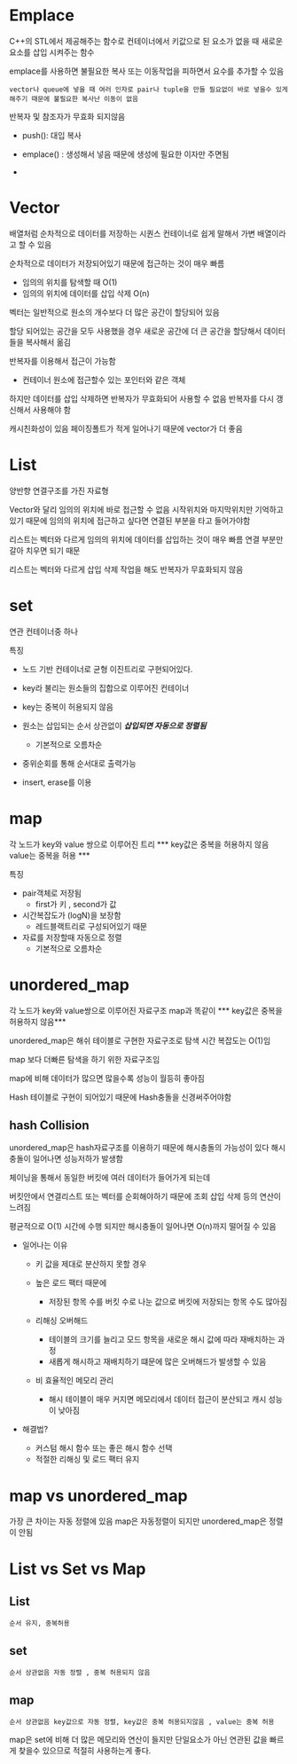 # Emplace
C++의 STL에서 제공해주는 함수로 컨테이너에서 키값으로 된 요소가 없을 때 새로운 요소를 삽입 시켜주는 함수

emplace를 사용하면 불필요한 복사 또는 이동작업을 피하면서 요수를 추가할 수 있음

    vector나 queue에 넣을 때 여러 인자로 pair나 tuple을 만들 필요없이 바로 넣을수 있게 해주기 때문에 불필요한 복사난 이동이 없음

반복자 및 참조자가 무효화 되지않음

- push(): 대입 복사
- emplace() : 생성해서 넣음 때문에 생성에 필요한 이자만 주면됨

- 

# Vector
배열처럼 순차적으로 데이터를 저장하는 시퀀스 컨테이너로 쉽게 말해서 가변 배열이라고 할 수 있음

순차적으로 데이터가 저장되어있기 때문에 접근하는 것이 매우 빠름
- 임의의 위치를 탐색할 때 O(1)
- 임의의 위치에 데이터를 삽입 삭제 O(n)

벡터는 일반적으로 원소의 개수보다 더 많은 공간이 할당되어 있음

할당 되어있는 공간을 모두 사용했을 경우 새로운 공간에 더 큰 공간을 할당해서 데이터들을 복사해서 옮김

반복자를 이용해서 접근이 가능함
- 컨테이너 원소에 접근할수 있는 포인터와 같은 객체

하지만 데이터를 삽입 삭제하면 반복자가 무효화되어 사용할 수 없음 반복자를 다시 갱신해서 사용해야 함

캐시친화성이 있음 페이징폴트가 적게 일어나기 때문에 vector가 더 좋음

# List
양반향 연결구조를 가진 자료형

Vector와 달리 임의의 위치에 바로 접근할 수 없음 시작위치와 마지막위치만 기억하고 있기 때문에 임의의 위치에 접근하고 싶다면 연결된 부분을 타고 들어가야함

리스트는 벡터와 다르게 임의의 위치에 데이터를 삽입하는 것이 매우 빠름 연결 부분만 갈아 치우면 되기 때문

리스트는 벡터와 다르게 삽입 삭제 작업을 해도 반복자가 무효화되지 않음

# set
연관 컨테이너중 하나

특징
- 노드 기반 컨테이너로 균형 이진트리로 구현되어있다.
- key라 불리는 원소들의 집합으로 이루어진 컨테이너
- key는 중복이 허용되지 않음
- 원소는 삽입되는 순서 상관없이 ***삽입되면 자동으로 정렬됨***
    - 기본적으로 오름차순
- 중위순회를 통해 순서대로 출력가능

- insert, erase를 이용

# map
각 노드가 key와 value 쌍으로 이루어진 트리 *** key값은 중복을 허용하지 않음 value는 중복을 허용 ***

특징
- pair객체로 저장됨
    - first가 키 , second가 값
- 시간복잡도가 (logN)을 보장함
    - 레드블랙트리로 구성되어있기 때문
- 자료를 저장할때 자동으로 정렬
    - 기본적으로 오름차순

# unordered_map
각 노드가 key와 value쌍으로 이루어진 자료구조 map과 똑같이 *** key값은 중복을 허용하지 않음***

unordered_map은 해쉬 테이블로 구현한 자료구조로 탐색 시간 복잡도는 O(1)임

map 보다 더빠른 탐색을 하기 위한 자료구조임

map에 비해 데이터가 많으면 많을수록 성능이 월등히 좋아짐

Hash 테이블로 구현이 되어있기 때문에 Hash충돌을 신경써주어야함

## hash Collision
unordered_map은 hash자료구조를 이용하기 때문에 해시충돌의 가능성이 있다 해시 충돌이 일어나면 성능저하가 발생함

체이닝을 통해서 동일한 버킷에 여러 데이터가 들어가게 되는데

 버킷안에서 연결리스트 또는 벡터를 순회해야하기 때문에 조회 삽입 삭제 등의 연산이 느려짐

 평균적으로 O(1) 시간에 수행 되지만 해시충돌이 일어나면 O(n)까지 떨어질 수 있음

- 일어나는 이유
    - 키 값을 제대로 분산하지 못할 경우
    - 높은 로드 팩터 때문에
        - 저장된 항목 수를 버킷 수로 나눈 값으로 버킷에 저장되는 항목 수도 많아짐

    - 리해싱 오버해드
        - 테이블의 크기를 늘리고 모드 항목을 새로운 해시 값에 따라 재배치하는 과정
        - 새롭게 해시하고 재배치하기 떄문에 많은 오버해드가 발생할 수 있음

    - 비 효율적인 메모리 관리
        - 해시 테이블이 매우 커지면 메모리에서 데이터 접근이 분산되고 캐시 성능이 낮아짐

- 해결법?
    - 커스텀 해시 함수 또는 좋은 해시 함수 선택
    - 적절한 리해싱 및 로드 팩터 유지

# map vs unordered_map
가장 큰 차이는 자동 정렬에 있음
map은 자동정렬이 되지만 unordered_map은 정렬이 안됨

# List vs Set vs Map
## List
    순서 유지, 중복허용
## set
    순서 상관없음 자동 정렬 , 중복 허용되지 않음
## map
    순서 상관없음 key값으로 자동 정렬, key값은 중복 허용되지않음 , value는 중복 허용

map은 set에 비해 더 많은 메모리와 연산이 들지만 단일요소가 아닌 연관된 값을 빠르게 찾을수 있으므로 적절히 사용하는게 좋다.

